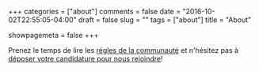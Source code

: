 +++
categories = ["about"]
comments = false
date = "2016-10-02T22:55:05-04:00"
draft = false
slug = ""
tags = ["about"]
title = "About"

showpagemeta = false
+++

Prenez le temps de lire les [régles de la communauté](/code_of_conduct/) et n'hésitez pas à [déposer votre candidature pour nous rejoindre](https://docs.google.com/forms/d/15WvXr-RBC1gzJkJsipa1UlMqu_a5sfJR2K2WqdZg5eA/prefill)!
